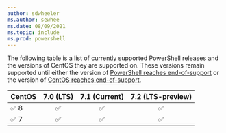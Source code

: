 ```yaml
---
author: sdwheeler
ms.author: sewhee
ms.date: 08/09/2021
ms.topic: include
ms.prod: powershell
---
```

The following table is a list of currently supported PowerShell releases and the versions of CentOS
they are supported on. These versions remain supported until either the version of
[PowerShell reaches end-of-support][lifecycle] or the version of
[CentOS reaches end-of-support][eol-centos].

|   CentOS   | 7.0 (LTS) | 7.1 (Current) | 7.2 (LTS-preview) |
| ---------- | :-------: | :-----------: | :---------------: |
| &#x2705; 8 | &#x2705;  |   &#x2705;    |     &#x2705;      |
| &#x2705; 7 | &#x2705;  |   &#x2705;    |     &#x2705;      |

[lifecycle]: /powershell/scripting/powershell-support-lifecycle
[eol-centos]: https://www.centos.org/centos-linux-eol/
